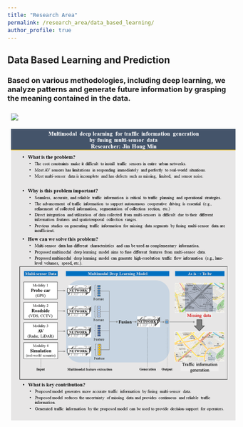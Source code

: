 ```yaml
---
title: "Research Area"
permalink: /research_area/data_based_learning/
author_profile: true
---
```


## Data Based Learning and Prediction
### Based on various methodologies, including deep learning, we analyze patterns and generate future information by grasping the meaning contained in the data. 

<div style="text-align:left"><img src="/assets/images/research/함승우/슬라이드1.PNG" style="margin: 8px 8px 8px 8px;"/></div>

<div style="text-align:left"><img src="/assets/images/research/민진홍/슬라이드1.png" style="margin: 8px 8px 8px 8px;"/></div>